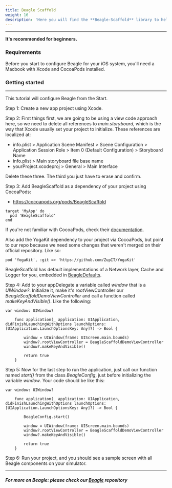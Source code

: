 ```yaml
---
title: Beagle Scaffold
weight: 16
description: 'Here you will find the **Beagle-Scaffold** library to help you start a project using Beagle in iOS. It holds almost all necessary configurations to do it.'
---
```


---

**It's recommended for beginners.**

### Requirements
Before you start to configure Beagle for your iOS system, you'll need a Macbook with Xcode and CocoaPods installed. 

### Getting started
<hr>

This tutorial will configure Beagle from the Start.

Step 1: Create a new app project using Xcode.

Step 2: First things first, we are going to be using a view code approach here, so we need to delete all references to _main.storyboard_, which is the way that Xcode usually set your project to initialize. These references are localized at:

* info.plist > Application Scene Manifest > Scene Configuration > Application Session Role > Item 0 (Default Configuration) > Storyboard Name
* info.plist > Main storyboard file base name
* yourProject.xcodeproj > General > Main Interface

Delete these three. The third you just have to erase and confirm.

Step 3: Add BeagleScaffold as a dependency of your project using CocoaPods:
- https://cocoapods.org/pods/BeagleScaffold

```
target 'MyApp' do
  pod 'BeagleScaffold'
end
```

If you're not familiar with CocoaPods, check their [documentation](https://guides.cocoapods.org/).

Also add the YogaKit dependency to your project via CocoaPods, but point to our repo because we need some changes that weren't merged on their official repository. Like so:

```
pod 'YogaKit', :git => 'https://github.com/ZupIT/YogaKit'
```

BeagleScaffold has default implementations of a Network layer, Cache and Logger for you, embedded in [BeagleDefaults](https://docs.usebeagle.io/get-started/using-beagle-helpers/ios/beagle-defaults).

Step 4: Add to your appDelegate a variable called _window_ that is a _UIWindow?_. Initialize it, make it's rootViewController our _BeagleScaffoldDemoViewController_ and call a function called _makeKeyAndVisible()_. Like the following:

```
var window: UIWindow?

    func application(_ application: UIApplication, didFinishLaunchingWithOptions launchOptions: [UIApplication.LaunchOptionsKey: Any]?) -> Bool {
        
        window = UIWindow(frame: UIScreen.main.bounds)
        window?.rootViewController = BeagleScaffoldDemoViewController
        window?.makeKeyAndVisible()
        
        return true
    }
```

Step 5: Now for the last step to run the application, just call our function named _start()_ from the class _BeagleConfig_, just before initializing the variable _window_. Your code should be like this:

```
var window: UIWindow?

    func application(_ application: UIApplication, didFinishLaunchingWithOptions launchOptions: [UIApplication.LaunchOptionsKey: Any]?) -> Bool {
    
        BeagleConfig.start()
        
        window = UIWindow(frame: UIScreen.main.bounds)
        window?.rootViewController = BeagleScaffoldDemoViewController
        window?.makeKeyAndVisible()
        
        return true
    }
```

Step 6: Run your project, and you should see a sample screen with all Beagle components on your simulator.

<hr>

##### For more on Beagle: please check our [Beagle](https://github.com/ZupIT/beagle) repository